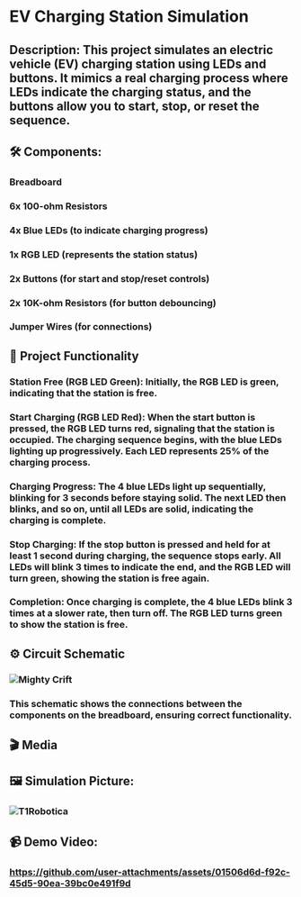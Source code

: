 # EV Charging Station Simulation 

## Description:  This project simulates an electric vehicle (EV) charging station using LEDs and buttons. It mimics a real charging process where LEDs indicate the charging status, and the buttons allow you to start, stop, or reset the sequence.


##  🛠️ Components: 
### Breadboard
### 6x 100-ohm Resistors
### 4x Blue LEDs (to indicate charging progress)
### 1x RGB LED (represents the station status)
### 2x Buttons (for start and stop/reset controls)
### 2x 10K-ohm Resistors (for button debouncing)
### Jumper Wires (for connections)


##  📖 Project Functionality 
### Station Free (RGB LED Green): Initially, the RGB LED is green, indicating that the station is free.

### Start Charging (RGB LED Red): When the start button is pressed, the RGB LED turns red, signaling that the station is occupied. The charging sequence begins, with the blue LEDs lighting up progressively. Each LED represents 25% of the charging process.

### Charging Progress: The 4 blue LEDs light up sequentially, blinking for 3 seconds before staying solid. The next LED then blinks, and so on, until all LEDs are solid, indicating the charging is complete.

### Stop Charging: If the stop button is pressed and held for at least 1 second during charging, the sequence stops early. All LEDs will blink 3 times to indicate the end, and the RGB LED will turn green, showing the station is free again.

### Completion: Once charging is complete, the 4 blue LEDs blink 3 times at a slower rate, then turn off. The RGB LED turns green to show the station is free.



##  ⚙️ Circuit Schematic 

### ![Mighty Crift](https://github.com/user-attachments/assets/0bad7b16-3226-492f-8633-c373a60ed6aa)

### This schematic shows the connections between the components on the breadboard, ensuring correct functionality.


##  🎬 Media 


##  🖼️ Simulation Picture: 
### ![T1Robotica](https://github.com/user-attachments/assets/a0850e66-e9b2-43ab-9263-0e5cdf3e595a)

##  📹 Demo Video: 

### https://github.com/user-attachments/assets/01506d6d-f92c-45d5-90ea-39bc0e491f9d




